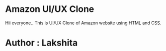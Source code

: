 # Amazon UI/UX Clone
Hii everyone..
This is UI/UX Clone of Amazon website using HTML and CSS.
# Author : Lakshita

